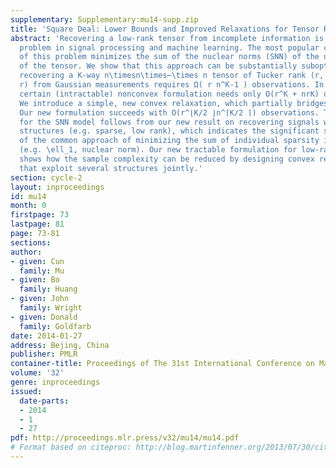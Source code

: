 ```yaml
---
supplementary: Supplementary:mu14-supp.zip
title: 'Square Deal: Lower Bounds and Improved Relaxations for Tensor Recovery'
abstract: 'Recovering a low-rank tensor from incomplete information is a recurring
  problem in signal processing and machine learning. The most popular convex relaxation
  of this problem minimizes the sum of the nuclear norms (SNN) of the unfolding matrices
  of the tensor. We show that this approach can be substantially suboptimal: reliably
  recovering a K-way n\timesn\times⋯\times n tensor of Tucker rank (r, r, \ldots,
  r) from Gaussian measurements requires Ω( r n^K-1 ) observations. In contrast, a
  certain (intractable) nonconvex formulation needs only O(r^K + nrK) observations.
  We introduce a simple, new convex relaxation, which partially bridges this gap.
  Our new formulation succeeds with O(r^⌊K/2 ⌋n^⌈K/2 ⌉) observations. The lower bound
  for the SNN model follows from our new result on recovering signals with multiple
  structures (e.g. sparse, low rank), which indicates the significant suboptimality
  of the common approach of minimizing the sum of individual sparsity inducing norms
  (e.g. \ell_1, nuclear norm). Our new tractable formulation for low-rank tensor recovery
  shows how the sample complexity can be reduced by designing convex regularizers
  that exploit several structures jointly.'
section: cycle-2
layout: inproceedings
id: mu14
month: 0
firstpage: 73
lastpage: 81
page: 73-81
sections: 
author:
- given: Cun
  family: Mu
- given: Bo
  family: Huang
- given: John
  family: Wright
- given: Donald
  family: Goldfarb
date: 2014-01-27
address: Bejing, China
publisher: PMLR
container-title: Proceedings of The 31st International Conference on Machine Learning
volume: '32'
genre: inproceedings
issued:
  date-parts:
  - 2014
  - 1
  - 27
pdf: http://proceedings.mlr.press/v32/mu14/mu14.pdf
# Format based on citeproc: http://blog.martinfenner.org/2013/07/30/citeproc-yaml-for-bibliographies/
---
```

